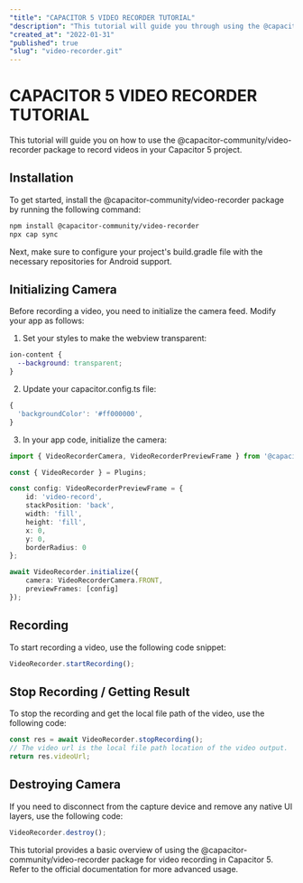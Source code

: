 ```yaml
---
"title": "CAPACITOR 5 VIDEO RECORDER TUTORIAL"
"description": "This tutorial will guide you through using the @capacitor-community/video-recorder package to record video with Capacitor 5."
"created_at": "2022-01-31"
"published": true
"slug": "video-recorder.git"
---
```


# CAPACITOR 5 VIDEO RECORDER TUTORIAL

This tutorial will guide you on how to use the @capacitor-community/video-recorder package to record videos in your Capacitor 5 project.

## Installation

To get started, install the @capacitor-community/video-recorder package by running the following command:

```bash
npm install @capacitor-community/video-recorder
npx cap sync
```

Next, make sure to configure your project's build.gradle file with the necessary repositories for Android support.

## Initializing Camera

Before recording a video, you need to initialize the camera feed. Modify your app as follows:

1. Set your styles to make the webview transparent:

```scss
ion-content {
  --background: transparent;
}
```

2. Update your capacitor.config.ts file:

```typescript
{
  'backgroundColor': '#ff000000',
}
```

3. In your app code, initialize the camera:

```typescript
import { VideoRecorderCamera, VideoRecorderPreviewFrame } from '@capacitor-community/video-recorder';

const { VideoRecorder } = Plugins;

const config: VideoRecorderPreviewFrame = {
    id: 'video-record',
    stackPosition: 'back',
    width: 'fill',
    height: 'fill',
    x: 0,
    y: 0,
    borderRadius: 0
};

await VideoRecorder.initialize({
    camera: VideoRecorderCamera.FRONT,
    previewFrames: [config]
});
```

## Recording

To start recording a video, use the following code snippet:

```typescript
VideoRecorder.startRecording();
```

## Stop Recording / Getting Result

To stop the recording and get the local file path of the video, use the following code:

```typescript
const res = await VideoRecorder.stopRecording();
// The video url is the local file path location of the video output.
return res.videoUrl;
```

## Destroying Camera

If you need to disconnect from the capture device and remove any native UI layers, use the following code:

```typescript
VideoRecorder.destroy();
```

This tutorial provides a basic overview of using the @capacitor-community/video-recorder package for video recording in Capacitor 5. Refer to the official documentation for more advanced usage.
```